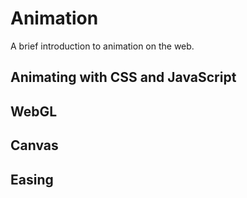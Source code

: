 # Animation
A brief introduction to animation on the web.

## Animating with CSS and JavaScript
## WebGL
## Canvas
## Easing